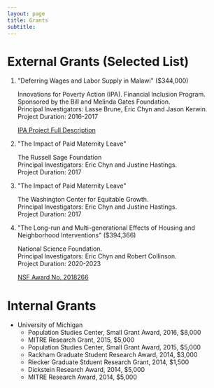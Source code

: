 ```yaml
---
layout: page
title: Grants
subtitle: 
---
```


# External Grants (Selected List)

1. "Deferring Wages and Labor Supply in Malawi" ($344,000)
  
   Innovations for Poverty Action (IPA). Financial Inclusion Program.<br> 
   Sponsored by the Bill and Melinda Gates Foundation.<br>
   Principal Investigators: Lasse Brune, Eric Chyn and Jason Kerwin.<br>
   Project Duration: 2016-2017

   [IPA Project Full Description](https://www.poverty-action.org/study/deferring-wages-and-labor-supply-malawi)
   
2. "The Impact of Paid Maternity Leave"
   
   The Russell Sage Foundation<br>
   Principal Investigators: Eric Chyn and Justine Hastings.<br>
   Project Duration: 2017
   
3. "The Impact of Paid Maternity Leave"

   The Washington Center for Equitable Growth.<br>
   Principal Investigators: Eric Chyn and Justine Hastings.<br>
   Project Duration: 2017
   
4. "The Long-run and Multi-generational Effects of Housing and Neighborhood Interventions" ($394,366)

   National Science Foundation.<br>
   Principal Investigators: Eric Chyn and Robert Collinson.<br>
   Project Duration: 2020-2023
   
   [NSF Award No. 2018266](https://www.nsf.gov/awardsearch/showAward?AWD_ID=2018266)
   

# Internal Grants

- University of Michigan
   - Population Studies Center, Small Grant Award, 2016, $8,000
   - MITRE Research Grant, 2015, $5,000
   - Population Studies Center, Small Grant Award, 2015, $5,000
   - Rackham Graduate Student Research Award, 2014, $3,000
   - Riecker Graduate Stduent Research Grant, 2014, $1,500
   - Dickstein Research Award, 2014, $5,000
   - MITRE Research Award, 2014, $5,000

